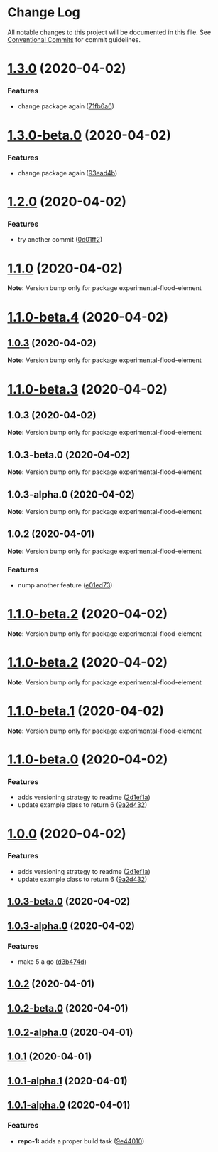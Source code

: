 # Change Log

All notable changes to this project will be documented in this file.
See [Conventional Commits](https://conventionalcommits.org) for commit guidelines.

# [1.3.0](https://github.com/flood-io/element/compare/v1.2.0...v1.3.0) (2020-04-02)


### Features

* change package again ([71fb6a6](https://github.com/flood-io/element/commit/71fb6a6a1be9e34db2be4f782e9314de38129ede))





# [1.3.0-beta.0](https://github.com/flood-io/element/compare/v1.2.0...v1.3.0-beta.0) (2020-04-02)


### Features

* change package again ([93ead4b](https://github.com/flood-io/element/commit/93ead4b0d400ad7cb24d1b2e07030c0e4155d4a7))





# [1.2.0](https://github.com/flood-io/element/compare/v1.1.0...v1.2.0) (2020-04-02)


### Features

* try another commit ([0d01ff2](https://github.com/flood-io/element/commit/0d01ff2fb8adfd3927ccb5c0a5c8149d932205c3))





# [1.1.0](https://github.com/flood-io/element/compare/v1.1.0-beta.4...v1.1.0) (2020-04-02)

**Note:** Version bump only for package experimental-flood-element





# [1.1.0-beta.4](https://github.com/flood-io/element/compare/v1.1.0-beta.3...v1.1.0-beta.4) (2020-04-02)



## [1.0.3](https://github.com/flood-io/element/compare/v1.0.3-beta.0...v1.0.3) (2020-04-02)

**Note:** Version bump only for package experimental-flood-element





# [1.1.0-beta.3](https://github.com/flood-io/element/compare/v1.1.0-beta.2...v1.1.0-beta.3) (2020-04-02)

## 1.0.3 (2020-04-02)

**Note:** Version bump only for package experimental-flood-element





## 1.0.3-beta.0 (2020-04-02)

**Note:** Version bump only for package experimental-flood-element





## 1.0.3-alpha.0 (2020-04-02)

**Note:** Version bump only for package experimental-flood-element





## 1.0.2 (2020-04-01)

**Note:** Version bump only for package experimental-flood-element


### Features

* nump another feature ([e01ed73](https://github.com/flood-io/element/commit/e01ed738086b8cb0897929e43effd4b9c6e12534))





# [1.1.0-beta.2](https://github.com/flood-io/element/compare/v1.1.0-beta.1...v1.1.0-beta.2) (2020-04-02)

**Note:** Version bump only for package experimental-flood-element





# [1.1.0-beta.2](https://github.com/flood-io/element/compare/v1.1.0-beta.1...v1.1.0-beta.2) (2020-04-02)

**Note:** Version bump only for package experimental-flood-element





# [1.1.0-beta.1](https://github.com/flood-io/element/compare/v1.1.0-beta.0...v1.1.0-beta.1) (2020-04-02)

**Note:** Version bump only for package experimental-flood-element





# [1.1.0-beta.0](https://github.com/flood-io/element/compare/v1.0.3-beta.0...v1.1.0-beta.0) (2020-04-02)


### Features

* adds versioning strategy to readme ([2d1ef1a](https://github.com/flood-io/element/commit/2d1ef1a82f8175ee3816684a79ce4df22078b513))
* update example class to return 6 ([9a2d432](https://github.com/flood-io/element/commit/9a2d432ecabb500aa5ba785cf067754f56ea7ed2))





# [1.0.0](https://github.com/flood-io/element/compare/v1.0.3-beta.0...v1.0.0) (2020-04-02)

### Features

- adds versioning strategy to readme ([2d1ef1a](https://github.com/flood-io/element/commit/2d1ef1a82f8175ee3816684a79ce4df22078b513))
- update example class to return 6 ([9a2d432](https://github.com/flood-io/element/commit/9a2d432ecabb500aa5ba785cf067754f56ea7ed2))

## [1.0.3-beta.0](https://github.com/flood-io/element/compare/v1.0.3-alpha.0...v1.0.3-beta.0) (2020-04-02)

## [1.0.3-alpha.0](https://github.com/flood-io/element/compare/v1.0.2...v1.0.3-alpha.0) (2020-04-02)

### Features

- make 5 a go ([d3b474d](https://github.com/flood-io/element/commit/d3b474d3e6c782346a51e36379143d638511ed25))

## [1.0.2](https://github.com/flood-io/element/compare/v1.0.2-beta.0...v1.0.2) (2020-04-01)

## [1.0.2-beta.0](https://github.com/flood-io/element/compare/v1.0.2-alpha.0...v1.0.2-beta.0) (2020-04-01)

## [1.0.2-alpha.0](https://github.com/flood-io/element/compare/v1.0.1...v1.0.2-alpha.0) (2020-04-01)

## [1.0.1](https://github.com/flood-io/element/compare/v1.0.1-alpha.1...v1.0.1) (2020-04-01)

## [1.0.1-alpha.1](https://github.com/flood-io/element/compare/v1.0.1-alpha.0...v1.0.1-alpha.1) (2020-04-01)

## [1.0.1-alpha.0](https://github.com/flood-io/element/compare/9e440104f1f2070dd27e20a3fbfde5173a798609...v1.0.1-alpha.0) (2020-04-01)

### Features

- **repo-1:** adds a proper build task ([9e44010](https://github.com/flood-io/element/commit/9e440104f1f2070dd27e20a3fbfde5173a798609))
